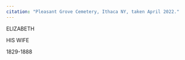 ```yaml
---
citation: "Pleasant Grove Cemetery, Ithaca NY, taken April 2022."
---
```

ELIZABETH

HIS WIFE

1829-1888


